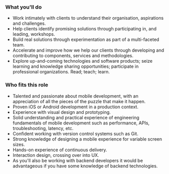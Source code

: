 ### What you'll do
* Work intimately with clients to understand their organisation, aspirations and challenges.
* Help clients identify promising solutions through participating in, and leading, workshops.
* Build real solutions through experimentation as part of a multi-faceted team.  
* Accelerate and improve how we help our clients through developing and contributing to components, services and methodologies.
* Explore up-and-coming technologies and software products; seize learning and knowledge sharing opportunities; participate in professional organizations. Read; teach; learn.


### Who fits this role
* Talented and passionate about mobile development, with an appreciation of all the pieces of the puzzle that make it happen.
* Proven iOS or Android development in a production context.
* Experience with visual design and prototyping.
* Solid understanding and practical experience of engineering fundamentals of mobile development such as performance, APIs, troubleshooting, latency, etc.
* Confident working with version control systems such as Git.
* Strong knowledge of designing a mobile experience for variable screen sizes.
* Hands-on experience of continuous delivery.
* Interaction design, crossing over into UX.
* As you'll also be working with backend developers it would be advantageous if you have some knowledge of backend technologies.